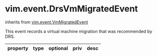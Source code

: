 vim.event.DrsVmMigratedEvent
============================
inherits from [vim.event.VmMigratedEvent](docs/vim.event.VmMigratedEvent.md)


This event records a virtual machine migration that was recommended by DRS.

| property | type | optional | priv | desc |
|:---------|:-----|:---------|:-----|:-----|


